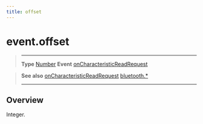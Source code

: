 ```yaml
---
title: offset
---
```

# event.offset

> --------------------- ------------------------------------------------------------------------------------------
> __Type__              [Number](https://docs.coronalabs.com/api/type/Number.html)
> __Event__             [onCharacteristicReadRequest](/plugin/bluetooth/type/Server/event/onCharacteristicReadRequest/)


> __See also__          [onCharacteristicReadRequest](/plugin/bluetooth/type/Server/event/onCharacteristicReadRequest/)
>						[bluetooth.*](/plugin/bluetooth/)
> --------------------- ------------------------------------------------------------------------------------------

## Overview

Integer.